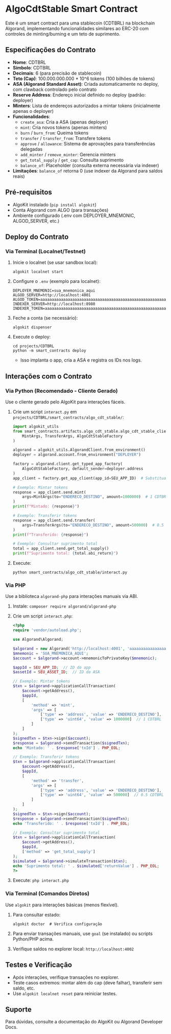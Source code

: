 # AlgoCdtStable Smart Contract

Este é um smart contract para uma stablecoin (CDTBRL) na blockchain Algorand, implementando funcionalidades similares ao ERC-20 com controles de minting/burning e um teto de suprimento.

## Especificações do Contrato

- **Nome**: CDTBRL
- **Símbolo**: CDTBRL
- **Decimais**: 6 (para precisão de stablecoin)
- **Teto (Cap)**: 100.000.000.000 * 10^6 tokens (100 bilhões de tokens)
- **ASA (Algorand Standard Asset)**: Criada automaticamente no deploy, com clawback controlado pelo contrato
- **Reserve Address**: Endereço inicial definido no deploy (padrão: deployer)
- **Minters**: Lista de endereços autorizados a mintar tokens (inicialmente apenas o deployer)
- **Funcionalidades**:
  - `create_asa`: Cria a ASA (apenas deployer)
  - `mint`: Cria novos tokens (apenas minters)
  - `burn` / `burn_from`: Queima tokens
  - `transfer` / `transfer_from`: Transfere tokens
  - `approve` / `allowance`: Sistema de aprovações para transferências delegadas
  - `add_minter` / `remove_minter`: Gerencia minters
  - `get_total_supply` / `get_cap`: Consulta suprimento
  - `balance_of`: Placeholder (consulta externa necessária via indexer)
- **Limitações**: `balance_of` retorna 0 (use indexer da Algorand para saldos reais)

## Pré-requisitos

- AlgoKit instalado (`pip install algokit`)
- Conta Algorand com ALGO (para transações)
- Ambiente configurado (.env com DEPLOYER_MNEMONIC, ALGOD_SERVER, etc.)

## Deploy do Contrato

### Via Terminal (Localnet/Testnet)

1. Inicie o localnet (se usar sandbox local):
   ```
   algokit localnet start
   ```

2. Configure o `.env` (exemplo para localnet):
   ```
   DEPLOYER_MNEMONIC=sua_mnemonica_aqui
   ALGOD_SERVER=http://localhost:4001
   ALGOD_TOKEN=aaaaaaaaaaaaaaaaaaaaaaaaaaaaaaaaaaaaaaaaaaaaaaaaaaaaaaaaaaaaaaaa
   INDEXER_SERVER=http://localhost:8980
   INDEXER_TOKEN=aaaaaaaaaaaaaaaaaaaaaaaaaaaaaaaaaaaaaaaaaaaaaaaaaaaaaaaaaaaaaaaa
   ```

3. Feche a conta (se necessário):
   ```
   algokit dispenser
   ```

4. Execute o deploy:
   ```
   cd projects/CDTBRL
   python -m smart_contracts deploy
   ```
   - Isso implanta o app, cria a ASA e registra os IDs nos logs.

## Interações com o Contrato

### Via Python (Recomendado - Cliente Gerado)

Use o cliente gerado pelo AlgoKit para interações fáceis.

1. Crie um script `interact.py` em `projects/CDTBRL/smart_contracts/algo_cdt_stable/`:

   ```python
   import algokit_utils
   from smart_contracts.artifacts.algo_cdt_stable.algo_cdt_stable_client import (
       MintArgs, TransferArgs, AlgoCdtStableFactory
   )

   algorand = algokit_utils.AlgorandClient.from_environment()
   deployer = algorand.account.from_environment("DEPLOYER")

   factory = algorand.client.get_typed_app_factory(
       AlgoCdtStableFactory, default_sender=deployer.address
   )
   app_client = factory.get_app_client(app_id=SEU_APP_ID)  # Substitua pelo ID do app

   # Exemplo: Mintar tokens
   response = app_client.send.mint(
       args=MintArgs(to="ENDERECO_DESTINO", amount=1000000)  # 1 CDTBRL
   )
   print(f"Mintado: {response}")

   # Exemplo: Transferir tokens
   response = app_client.send.transfer(
       args=TransferArgs(to="ENDERECO_DESTINO", amount=500000)  # 0.5 CDTBRL
   )
   print(f"Transferido: {response}")

   # Exemplo: Consultar suprimento total
   total = app_client.send.get_total_supply()
   print(f"Suprimento total: {total.abi_return}")
   ```

2. Execute:
   ```
   python smart_contracts/algo_cdt_stable/interact.py
   ```

### Via PHP

Use a biblioteca `algorand-php` para interações manuais via ABI.

1. Instale: `composer require algorand/algorand-php`

2. Crie um script `interact.php`:

   ```php
   <?php
   require 'vendor/autoload.php';

   use Algorand\Algorand;

   $algorand = new Algorand('http://localhost:4001', 'aaaaaaaaaaaaaaaaaaaaaaaaaaaaaaaaaaaaaaaaaaaaaaaaaaaaaaaaaaaaaaaa');
   $mnemonic = 'SUA_MNEMONICA_AQUI';
   $account = $algorand->account->mnemonicToPrivateKey($mnemonic);

   $appId = SEU_APP_ID;  // ID do app
   $assetId = SEU_ASSET_ID;  // ID da ASA

   // Exemplo: Mintar tokens
   $txn = $algorand->applicationCallTransaction(
       $account->getAddress(),
       $appId,
       [
           'method' => 'mint',
           'args' => [
               ['type' => 'address', 'value' => 'ENDERECO_DESTINO'],
               ['type' => 'uint64', 'value' => 1000000]  // 1 CDTBRL
           ]
       ]
   );
   $signedTxn = $txn->sign($account);
   $response = $algorand->sendTransaction($signedTxn);
   echo 'Mintado: ' . $response['txId'] . PHP_EOL;

   // Exemplo: Transferir tokens
   $txn = $algorand->applicationCallTransaction(
       $account->getAddress(),
       $appId,
       [
           'method' => 'transfer',
           'args' => [
               ['type' => 'address', 'value' => 'ENDERECO_DESTINO'],
               ['type' => 'uint64', 'value' => 500000]  // 0.5 CDTBRL
           ]
       ]
   );
   $signedTxn = $txn->sign($account);
   $response = $algorand->sendTransaction($signedTxn);
   echo 'Transferido: ' . $response['txId'] . PHP_EOL;

   // Exemplo: Consultar suprimento total
   $txn = $algorand->applicationCallTransaction(
       $account->getAddress(),
       $appId,
       ['method' => 'get_total_supply']
   );
   $simulated = $algorand->simulateTransaction($txn);
   echo 'Suprimento total: ' . $simulated['returnValue'] . PHP_EOL;
   ?>
   ```

3. Execute: `php interact.php`

### Via Terminal (Comandos Diretos)

Use `algokit` para interações básicas (menos flexível).

1. Para consultar estado:
   ```
   algokit doctor  # Verifica configuração
   ```

2. Para enviar transações manuais, use `goal` (se instalado) ou scripts Python/PHP acima.

3. Verifique saldos no explorer local: `http://localhost:4002`

## Testes e Verificação

- Após interações, verifique transações no explorer.
- Teste casos extremos: mintar além do cap (deve falhar), transferir sem saldo, etc.
- Use `algokit localnet reset` para reiniciar testes.

## Suporte

Para dúvidas, consulte a documentação do AlgoKit ou Algorand Developer Docs.